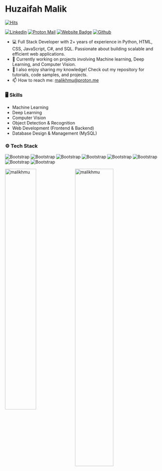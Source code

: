 # Huzaifah Malik

[![Hits](https://hits.seeyoufarm.com/api/count/incr/badge.svg?url=https%3A%2F%2Fgithub.com%2Fmalikhmu%2Fmalikhmu&count_bg=%2379C83D&title_bg=%23555555&icon=&icon_color=%23E7E7E7&title=Profile+Views&edge_flat=false)](https://hits.seeyoufarm.com)

[![Linkedin](https://img.shields.io/badge/-LinkedIn-blue?style=flat&logo=Linkedin&logoColor=white)](https://www.linkedin.com/in/malikhmu/)
[![Proton Mail](https://img.shields.io/badge/Proton%20Mail-6D4AFF?logo=protonmail&logoColor=fff)](mailto:malikhmu@proton.me)
[![Website Badge](https://img.shields.io/badge/-Website-c14438?style=flat&logo=Google-Chrome&logoColor=white&link=https://malikhmu.github.io)](https://malikhmu.github.io)
[![Github](https://img.shields.io/github/followers/malikhmu?label=Follow&style=social)](https://github.com/malikhmu)

- 💻 Full Stack Developer with 2+ years of experience in Python, HTML, CSS, JavaScript, C#, and SQL. Passionate about building scalable and efficient web applications.
- 🤔 Currently working on projects involving Machine learning, Deep Learning, and Computer Vision.
- 🌱 I also enjoy sharing my knowledge! Check out my repository for tutorials, code samples, and projects.
- 📫 How to reach me: malikhmu@proton.me


### 🖥 Skills

- Machine Learning
- Deep Learning
- Computer Vision
- Object Detection & Recognition
- Web Development (Frontend & Backend)
- Database Design & Management (MySQL)
### ⚙️ Tech Stack

![Bootstrap](https://img.shields.io/badge/-Python-05122A?style=flat&logo=Python&color=353535) ![Bootstrap](https://img.shields.io/badge/-HTML5-05122A?style=flat&logo=HTML5&color=353535) ![Bootstrap](https://img.shields.io/badge/-Javascript-05122A?style=flat&logo=Javascript&color=353535) ![Bootstrap](https://img.shields.io/badge/-C%23-05122A?style=flat&logo=C#&color=353535) ![Bootstrap](https://img.shields.io/badge/-TensorFlow-05122A?style=flat&logo=TensorFlow&color=353535) ![Bootstrap](https://img.shields.io/badge/-PyTorch-05122A?style=flat&logo=PyTorch&color=353535) ![Bootstrap](https://img.shields.io/badge/-MySQL-05122A?style=flat&logo=MySQL&color=353535) ![Bootstrap](https://img.shields.io/badge/-Numpy-05122A?style=flat&logo=Numpy&color=353535)

<div>
  <img width="45%" align="left" src="https://github-readme-stats.vercel.app/api/top-langs?username=malikhmu&show_icons=true&locale=en&layout=compact&theme=github_dark_dimmed" alt="malikhmu" />
  <img width="50%" src="https://github-readme-streak-stats.herokuapp.com/?user=malikhmu&theme=github_dark_dimmed" alt="malikhmu" />
</div>

